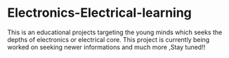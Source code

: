 # Electronics-Electrical-learning
This is an educational projects targeting the young minds which seeks the depths of electronics or electrical core. This project is currently being worked on seeking newer informations and much more ,Stay tuned!!
